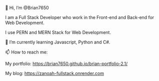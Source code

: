 👋 Hi, I’m @Brian7650

I am a Full Stack Developer who work in the Front-end and Back-end for Web Development.

I use PERN and MERN Stack for Web Development.

🌱 I’m currently learning Javascript, Python and C#.

📫 How to reach me:

My portfolio: https://brian7650.github.io/brian-portfolio-2.1/


My blog: https://zanoah-fullstack.onrender.com

<!---
Brian7650/Brian7650 is a ✨ special ✨ repository because its `README.md` (this file) appears on your GitHub profile.
You can click the Preview link to take a look at your changes.
--->
